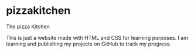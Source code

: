 # pizzakitchen
The pizza Kitchen

This is just a website made with HTML and CSS for learning purposes. I am learning and publishing my projects on GitHub to track my progress.
